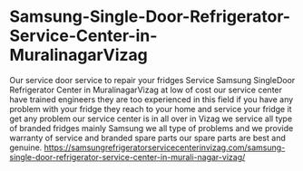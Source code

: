 # Samsung-Single-Door-Refrigerator-Service-Center-in-MuralinagarVizag
Our service door service  to repair your fridges Service Samsung SingleDoor Refrigerator Center in MuralinagarVizag at low of cost   our service center have trained engineers they are too experienced in this field  if you have any problem with your fridge they reach  to your home and service your fridge it get any problem  our service center is in all over in Vizag we service all type of branded fridges mainly Samsung  we all type of problems  and we provide warranty of service and  branded spare parts our spare parts are best and genuine. https://samsungrefrigeratorservicecenterinvizag.com/samsung-single-door-refrigerator-service-center-in-murali-nagar-vizag/
